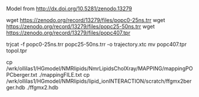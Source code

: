 Model from http://dx.doi.org/10.5281/zenodo.13279

wget https://zenodo.org/record/13279/files/popc0-25ns.trr
wget https://zenodo.org/record/13279/files/popc25-50ns.trr
wget https://zenodo.org/record/13279/files/popc407.tpr

trjcat -f popc0-25ns.trr popc25-50ns.trr -o trajectory.xtc
mv popc407.tpr topol.tpr



cp /wrk/ollilas1/HGmodel/NMRlipids/NmrLipidsCholXray/MAPPING/mappingPOPCberger.txt ./mappingFILE.txt
cp /wrk/ollilas1/HGmodel/NMRlipids/lipid_ionINTERACTION/scratch/ffgmx2berger.hdb ./ffgmx2.hdb
